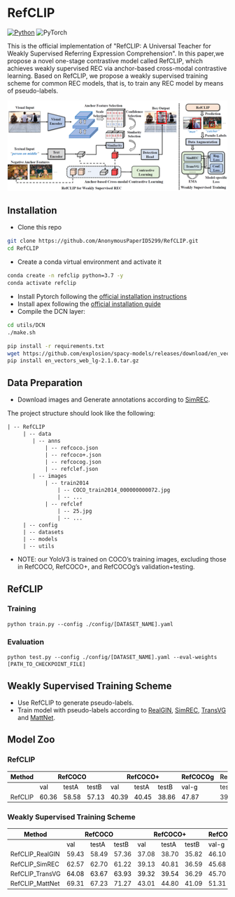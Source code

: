 # RefCLIP
[![Python](https://img.shields.io/badge/python-blue.svg)](https://www.python.org/)
![PyTorch](https://img.shields.io/badge/pytorch-%237732a8)



This is the official implementation of "RefCLIP: A Universal Teacher for 
Weakly Supervised Referring Expression Comprehension".
In this paper,we propose a novel one-stage contrastive model called
RefCLIP, which achieves weakly supervised REC via anchor-based cross-modal contrastive learning.
Based on RefCLIP, we propose a weakly supervised
training scheme for common REC models, that is, to
train any REC model by means of pseudo-labels.

<p align="center">
	<img src="./misc/RefCLIP.png" width="1000">
</p>

## Installation
- Clone this repo
```bash
git clone https://github.com/AnonymousPaperID5299/RefCLIP.git
cd RefCLIP
```

- Create a conda virtual environment and activate it
```bash
conda create -n refclip python=3.7 -y
conda activate refclip
```
- Install Pytorch following the [official installation instructions](https://pytorch.org/get-started/locally/)
- Install apex  following the [official installation guide](https://github.com/NVIDIA/apex)
- Compile the DCN layer:

```bash
cd utils/DCN
./make.sh
```

```bash
pip install -r requirements.txt
wget https://github.com/explosion/spacy-models/releases/download/en_vectors_web_lg-2.1.0/en_vectors_web_lg-2.1.0.tar.gz -O en_vectors_web_lg-2.1.0.tar.gz
pip install en_vectors_web_lg-2.1.0.tar.gz
```

## Data Preparation

- Download images and Generate annotations according to [SimREC](https://github.com/luogen1996/SimREC/blob/main/DATA_PRE_README.md).

The project structure should look like the following:

```
| -- RefCLIP
     | -- data
        | -- anns
            | -- refcoco.json
            | -- refcoco+.json
            | -- refcocog.json
            | -- refclef.json
        | -- images
            | -- train2014
                | -- COCO_train2014_000000000072.jpg
                | -- ...
            | -- refclef
                | -- 25.jpg
                | -- ...
     | -- config
     | -- datasets
     | -- models
     | -- utils
```
- NOTE: our YoloV3 is trained on COCO’s training images, 
excluding those in RefCOCO, RefCOCO+, and RefCOCOg’s validation+testing. 


## RefCLIP

### Training
```
python train.py --config ./config/[DATASET_NAME].yaml
```

### Evaluation
```
python test.py --config ./config/[DATASET_NAME].yaml --eval-weights [PATH_TO_CHECKPOINT_FILE]
```

## Weakly Supervised Training Scheme
- Use RefCLIP to generate pseudo-labels. 
- Train model with pseudo-labels according to 
[RealGIN](https://github.com/luogen1996/SimREC), 
[SimREC](https://github.com/luogen1996/SimREC),
[TransVG](https://github.com/djiajunustc/TransVG) 
and [MattNet](https://github.com/lichengunc/MAttNet). 


## Model Zoo

### RefCLIP
<table class="tg" style="undefined;table-layout: fixed">
<colgroup>
<col style="width: 140px">
<col style="width: 60px">
<col style="width: 60px">
<col style="width: 60px">
<col style="width: 60px">
<col style="width: 60px">
<col style="width: 60px">
<col style="width: 100px">
<col style="width: 100px">
</colgroup>
<thead>
  <tr>
    <th class="tg-7btt"><span style="color:#000">Method</span></th>
    <th class="tg-7btt" colspan="3"><span style="color:#000">RefCOCO</span></th>
    <th class="tg-7btt" colspan="3"><span style="color:#000">RefCOCO+</span></th>
    <th class="tg-7btt"><span style="color:#000">RefCOCOg</span></th>
    <th class="tg-twlt"><span style="font-weight:600">ReferItGame</span></th>
  </tr>
</thead>
<tbody>
  <tr>
    <td class="tg-c3ow"></td>
    <td class="tg-c3ow"><span style="color:#000">val</span></td>
    <td class="tg-c3ow"><span style="color:#000"> testA</span></td>
    <td class="tg-c3ow"><span style="color:#000">testB</span></td>
    <td class="tg-c3ow"><span style="color:#000">val</span></td>
    <td class="tg-c3ow"><span style="color:#000"> testA</span></td>
    <td class="tg-c3ow"><span style="color:#000">testB</span></td>
    <td class="tg-c3ow"><span style="color:#000">val-g</span></td>
    <td class="tg-c3ow">test</td>
  </tr>
  <tr>
    <td class="tg-c3ow">RefCLIP</td>
    <td class="tg-c3ow"><span style="color:#000">60.36</span></td>
    <td class="tg-c3ow"><span style="color:#000">58.58</span></td>
    <td class="tg-c3ow"><span style="color:#000">57.13</span></td>
    <td class="tg-c3ow"><span style="color:#000">40.39</span></td>
    <td class="tg-c3ow"><span style="color:#000">40.45</span></td>
    <td class="tg-c3ow"><span style="color:#000">38.86</span></td>
    <td class="tg-c3ow"><span style="color:#000">47.87</span></td>
    <td class="tg-c3ow">39.58</td>
  </tr>
</tbody>
</table>

### Weakly Supervised Training Scheme

<table class="tg" style="undefined;table-layout: fixed">
<colgroup>
<col style="width: 140px">
<col style="width: 60px">
<col style="width: 60px">
<col style="width: 60px">
<col style="width: 60px">
<col style="width: 60px">
<col style="width: 60px">
<col style="width: 100px">
<col style="width: 100px">
</colgroup>
<thead>
  <tr>
    <th class="tg-7btt"><span style="color:#000">Method</span></th>
    <th class="tg-7btt" colspan="3"><span style="color:#000">RefCOCO</span></th>
    <th class="tg-7btt" colspan="3"><span style="color:#000">RefCOCO+</span></th>
    <th class="tg-7btt"><span style="color:#000">RefCOCOg</span></th>
    <th class="tg-twlt"><span style="font-weight:600">ReferItGame</span></th>
  </tr>
</thead>
<tbody>
  <tr>
    <td class="tg-c3ow"></td>
    <td class="tg-c3ow"><span style="color:#000">val</span></td>
    <td class="tg-c3ow"><span style="color:#000"> testA</span></td>
    <td class="tg-c3ow"><span style="color:#000">testB</span></td>
    <td class="tg-c3ow"><span style="color:#000">val</span></td>
    <td class="tg-c3ow"><span style="color:#000"> testA</span></td>
    <td class="tg-c3ow"><span style="color:#000">testB</span></td>
    <td class="tg-c3ow"><span style="color:#000">val-g</span></td>
    <td class="tg-c3ow">test</td>
  </tr>
  <tr>
    <td class="tg-0pky">RefCLIP_RealGIN</td>
    <td class="tg-c3ow">59.43</td>
    <td class="tg-c3ow">58.49</td>
    <td class="tg-c3ow">57.36</td>
    <td class="tg-c3ow">37.08</td>
    <td class="tg-c3ow">38.70</td>
    <td class="tg-c3ow">35.82</td>
    <td class="tg-c3ow">46.10</td>
    <td class="tg-c3ow">37.56</td>
  </tr>
  <tr>
    <td class="tg-0pky">RefCLIP_SimREC</td>
    <td class="tg-c3ow">62.57</td>
    <td class="tg-c3ow">62.70</td>
    <td class="tg-c3ow">61.22</td>
    <td class="tg-c3ow">39.13</td>
    <td class="tg-c3ow">40.81</td>
    <td class="tg-c3ow">36.59</td>
    <td class="tg-c3ow">45.68</td>
    <td class="tg-c3ow">42.33</td>
  </tr>
  <tr>
    <td class="tg-0pky">RefCLIP_TransVG</td>
    <td class="tg-c3ow"><span style="color:#000">64.08</span></td>
    <td class="tg-c3ow"><span style="color:#000">63.67</span></td>
    <td class="tg-c3ow"><span style="color:#000">63.93</span></td>
    <td class="tg-c3ow"><span style="color:#000">39.32</span></td>
    <td class="tg-c3ow"><span style="color:#000">39.54</span></td>
    <td class="tg-c3ow">36.29</td>
    <td class="tg-c3ow">45.70</td>
    <td class="tg-c3ow">42.64</td>
  </tr>
  <tr>
    <td class="tg-0pky">RefCLIP_MattNet</td>
    <td class="tg-c3ow">69.31</td>
    <td class="tg-c3ow">67.23</td>
    <td class="tg-c3ow">71.27</td>
    <td class="tg-c3ow">43.01</td>
    <td class="tg-c3ow">44.80</td>
    <td class="tg-c3ow">41.09</td>
    <td class="tg-c3ow">51.31</td>
    <td class="tg-c3ow">-</td>
  </tr>
</tbody>
</table>